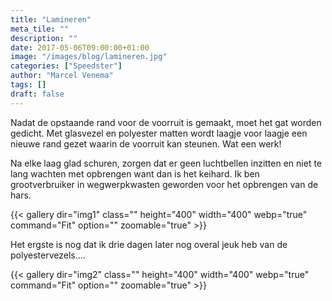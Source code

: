 ```yaml
---
title: "Lamineren"
meta_tile: ""
description: ""
date: 2017-05-06T09:00:00+01:00
image: "/images/blog/lamineren.jpg"
categories: ["Speedster"]
author: "Marcel Venema" 
tags: []
draft: false
---
```


Nadat de opstaande rand voor de voorruit is gemaakt, moet het gat worden gedicht. Met glasvezel en polyester matten wordt laagje voor laagje een nieuwe rand gezet waarin de voorruit kan steunen. Wat een werk! 

Na elke laag glad schuren, zorgen dat er geen luchtbellen inzitten en niet te lang wachten met opbrengen want dan is het keihard. Ik ben grootverbruiker in wegwerpkwasten geworden voor het opbrengen van de hars. 

{{< gallery dir="img1" class="" height="400" width="400" webp="true" command="Fit" option="" zoomable="true" >}}

Het ergste is nog dat ik drie dagen later nog overal jeuk heb van de polyestervezels....

{{< gallery dir="img2" class="" height="400" width="400" webp="true" command="Fit" option="" zoomable="true" >}}

&nbsp;
